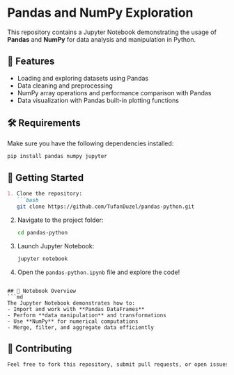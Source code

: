 # Pandas and NumPy Exploration

This repository contains a Jupyter Notebook demonstrating the usage of **Pandas** and **NumPy** for data analysis and manipulation in Python.

## 📌 Features
- Loading and exploring datasets using Pandas
- Data cleaning and preprocessing
- NumPy array operations and performance comparison with Pandas
- Data visualization with Pandas built-in plotting functions

## 🛠️ Requirements
Make sure you have the following dependencies installed:
```bash
pip install pandas numpy jupyter
```

## 🚀 Getting Started
```md
1. Clone the repository:
   ```bash
   git clone https://github.com/TufanDuzel/pandas-python.git
   ```
2. Navigate to the project folder:
   ```bash
   cd pandas-python
   ```
3. Launch Jupyter Notebook:
   ```bash
   jupyter notebook
   ```
4. Open the `pandas-python.ipynb` file and explore the code!
```

## 📄 Notebook Overview
```md
The Jupyter Notebook demonstrates how to:
- Import and work with **Pandas DataFrames**
- Perform **data manipulation** and transformations
- Use **NumPy** for numerical computations
- Merge, filter, and aggregate data efficiently
```

## 🤝 Contributing
```md
Feel free to fork this repository, submit pull requests, or open issues if you have any improvements or suggestions.
```
